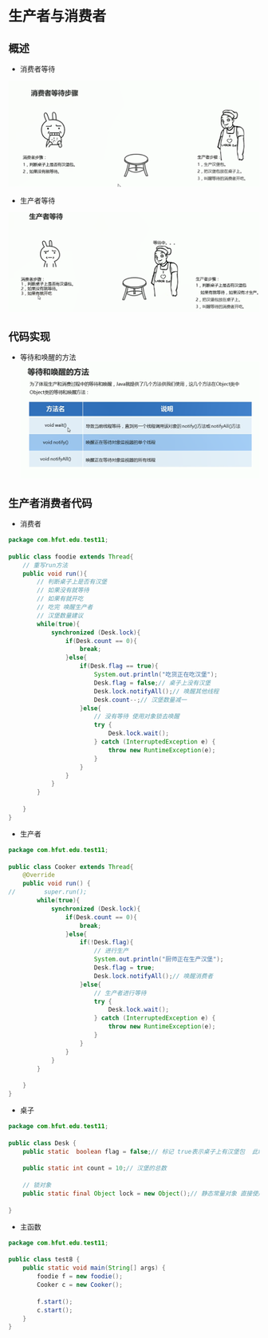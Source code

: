 # 生产者与消费者

## 概述

* 消费者等待

![图 1](../images/33776bd56bffbad3531b518a53c9cdf0af00e8de2cddcf7448b1f47c55c834ef.png)  

* 生产者等待

![图 2](../images/c887d6d89236566e0fde920565e3e3955685eb627f59c5bfce7b4e55e2fd1bea.png)  

## 代码实现

* 等待和唤醒的方法
![图 3](../images/ba818e2a535b3c168f4935e3c4069cec4fae3e69678331c884fe88865c718ca2.png)  


## 生产者消费者代码

* 消费者

```java
package com.hfut.edu.test11;

public class foodie extends Thread{
    // 重写run方法
    public void run(){
        // 判断桌子上是否有汉堡
        // 如果没有就等待
        // 如果有就开吃
        // 吃完 唤醒生产者
        // 汉堡数量建议
        while(true){
            synchronized (Desk.lock){
                if(Desk.count == 0){
                    break;
                }else{
                    if(Desk.flag == true){
                        System.out.println("吃货正在吃汉堡");
                        Desk.flag = false;// 桌子上没有汉堡
                        Desk.lock.notifyAll();// 唤醒其他线程
                        Desk.count--;// 汉堡数量减一
                    }else{
                        // 没有等待 使用对象锁去唤醒
                        try {
                            Desk.lock.wait();
                        } catch (InterruptedException e) {
                            throw new RuntimeException(e);
                        }
                    }
                }
            }
        }

    }
}


```

* 生产者

```java
package com.hfut.edu.test11;

public class Cooker extends Thread{
    @Override
    public void run() {
//        super.run();
        while(true){
            synchronized (Desk.lock){
                if(Desk.count == 0){
                    break;
                }else{
                    if(!Desk.flag){
                        // 进行生产
                        System.out.println("厨师正在生产汉堡");
                        Desk.flag = true;
                        Desk.lock.notifyAll();// 唤醒消费者
                    }else{
                        // 生产者进行等待
                        try {
                            Desk.lock.wait();
                        } catch (InterruptedException e) {
                            throw new RuntimeException(e);
                        }
                    }
                }
            }
        }

    }
}


```

* 桌子

```java
package com.hfut.edu.test11;

public class Desk {
    public static  boolean flag = false;// 标记 true表示桌子上有汉堡包  此时允许消费者执行 false 表示桌子上没有汉堡 允许生产者执行

    public static int count = 10;// 汉堡的总数

    // 锁对象
    public static final Object lock = new Object();// 静态常量对象 直接使用类名进行修改

}
```

* 主函数
```java
package com.hfut.edu.test11;

public class test8 {
    public static void main(String[] args) {
        foodie f = new foodie();
        Cooker c = new Cooker();

        f.start();
        c.start();
    }
}

```



